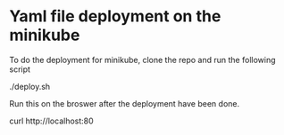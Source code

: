 Yaml file deployment on the minikube
========

To do the deployment for minikube, clone the repo and run the following script

./deploy.sh

Run this on the broswer after the deployment have been done.

curl  http://localhost:80